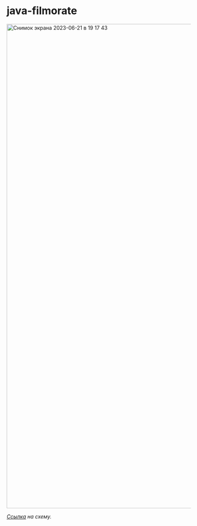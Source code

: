 # java-filmorate

<img width="1320" alt="Снимок экрана 2023-06-21 в 19 17 43" src="https://github.com/altpa/java-filmorate/assets/122366009/52c4f663-6a33-4874-b857-f5eeef9eee41">


*[Ссылка](https://app.quickdatabasediagrams.com/#/d/Bvk5GG) на схему.*

